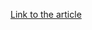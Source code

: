 [Link to the article](https://cybersecuritynews.com/darkgate-malware-weaponizing-files-attack-windows/)
